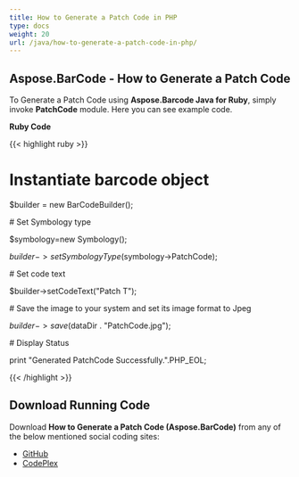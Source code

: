 ```yaml
---
title: How to Generate a Patch Code in PHP
type: docs
weight: 20
url: /java/how-to-generate-a-patch-code-in-php/
---
```


## **Aspose.BarCode - How to Generate a Patch Code**
To Generate a Patch Code using **Aspose.Barcode Java for Ruby**, simply invoke **PatchCode** module. Here you can see example code.

**Ruby Code**

{{< highlight ruby >}}

 # Instantiate barcode object

$builder = new BarCodeBuilder();

\# Set Symbology type

$symbology=new Symbology();

$builder->setSymbologyType($symbology->PatchCode);

\# Set code text

$builder->setCodeText("Patch T");

\# Save the image to your system and set its image format to Jpeg

$builder->save($dataDir . "PatchCode.jpg");

\# Display Status

print "Generated PatchCode Successfully.".PHP_EOL;

{{< /highlight >}}
## **Download Running Code**
Download **How to Generate a Patch Code (Aspose.BarCode)** from any of the below mentioned social coding sites:

- [GitHub](https://github.com/aspose-barcode/Aspose.BarCode-for-Java/blob/master/Plugins/Aspose_Barcode_Java_for_PHP/src/aspose/barcode/WorkingWithBarcode/AdvanceBarcodeFeatures/PatchCode.php)
- [CodePlex](https://asposebarcodejavaphp.codeplex.com/SourceControl/latest#src/aspose/barcode/WorkingWithBarcode/AdvanceBarcodeFeatures/PatchCode.php)
